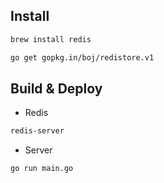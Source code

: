 ## Install
```bash
brew install redis

go get gopkg.in/boj/redistore.v1
```

## Build & Deploy

* Redis
```bash
redis-server
```

* Server
```bash
go run main.go
```
